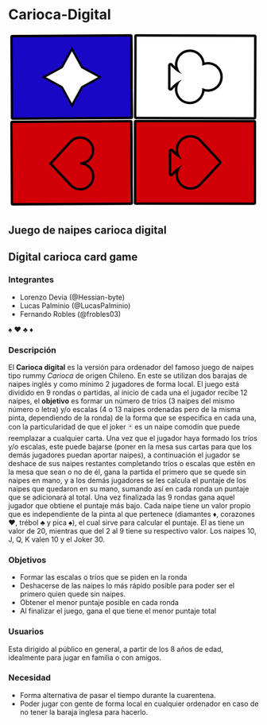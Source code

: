 # Carioca-Digital

![LogoCarioca](/images/Logo_carioca.png)

## Juego de naipes carioca digital
## Digital carioca card game

### Integrantes
- Lorenzo Devia (@Hessian-byte)
- Lucas Palminio (@LucasPalminio)
- Fernando Robles (@frobles03)

:spades: :hearts: :clubs: :diamonds:

### Descripción
El **Carioca digital** es la versión para ordenador del famoso juego de naipes tipo rummy _Carioca_ de
origen Chileno. En este se utilizan dos barajas de naipes inglés y como mínimo 2 jugadores de forma
local. El juego está dividido en 9 rondas o partidas, al inicio de cada una el jugador recibe 12
naipes, el **objetivo** es formar un número de tríos (3 naipes del mismo número o letra) y/o escalas (4
o 13 naipes ordenadas pero de la misma pinta, dependiendo de la ronda) de la forma
que se especifica en cada una, con la particularidad de que el joker :black_joker: es un naipe comodín que puede
reemplazar a cualquier carta. Una vez que el jugador haya formado los tríos y/o escalas, este puede
bajarse (poner en la mesa sus cartas para que los demás jugadores puedan aportar naipes), a continuación el
jugador se deshace de sus naipes restantes completando tríos o escalas que estén en la mesa que sean o no de él, gana la partida el primero que se quede sin naipes en mano, y a los demás jugadores se les calcula el puntaje de los naipes que quedaron en su mano, sumando así en cada ronda un puntaje que se adicionará al total.
Una vez finalizada las 9 rondas gana aquel jugador que obtiene el puntaje más bajo.
Cada naipe tiene un valor propio que es independiente de la pinta al que pertenece (diamantes :diamonds:,
corazones :hearts:, trébol :clubs: y pica :spades:), el cual sirve para calcular el puntaje. El as tiene un valor de 20, mientras
que del 2 al 9 tiene su respectivo valor. Los naipes 10, J, Q, K valen 10 y el Joker 30.


### Objetivos
  - Formar las escalas o tríos que se piden en la ronda
  - Deshacerse de las naipes lo más rápido posible para poder ser el primero quien quede sin naipes.
  - Obtener el menor puntaje posible en cada ronda
  - Al finalizar el juego, gana el que tiene el menor puntaje total
  
  
### Usuarios
Esta dirigido al público en general, a partir de los 8 años de edad, idealmente para jugar en familia o con amigos.


### Necesidad
  - Forma alternativa de pasar el tiempo durante la cuarentena.
  - Poder jugar con gente de forma local en cualquier ordenador en caso de no tener la baraja inglesa para hacerlo.
